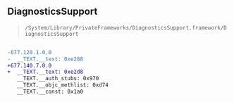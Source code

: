 ## DiagnosticsSupport

> `/System/Library/PrivateFrameworks/DiagnosticsSupport.framework/DiagnosticsSupport`

```diff

-677.120.1.0.0
-  __TEXT.__text: 0xe288
+677.140.7.0.0
+  __TEXT.__text: 0xe2d8
   __TEXT.__auth_stubs: 0x970
   __TEXT.__objc_methlist: 0xd74
   __TEXT.__const: 0x1a0

```
